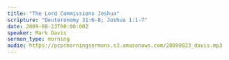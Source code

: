 ```yaml
---
title: "The Lord Commissions Joshua"
scripture: "Deuteronomy 31:6-8; Joshua 1:1-7"
date: 2009-08-23T00:00:00Z
speaker: Mark Davis
sermon_type: morning
audio: https://pcpcmorningsermons.s3.amazonaws.com/20090823_davis.mp3 
---
```




